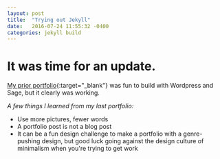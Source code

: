 ```yaml
---
layout: post
title:  "Trying out Jekyll"
date:   2016-07-24 11:55:32 -0400
categories: jekyll build
---
```


# It was time for an update.

[My prior portfolio](http://thundernixon.com){:target="\_blank"} was fun to build with Wordpress and Sage, but it clearly was working.


<em>A few things I learned from my last portfolio: </em>

* Use more pictures, fewer words
* A portfolio post is not a blog post
* It can be a fun design challenge to make a portfolio with a genre-pushing design, but good luck going against the design culture of minimalism when you're trying to get work
